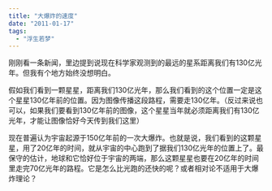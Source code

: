 ```yaml
---
title: "大爆炸的速度"
date: "2011-01-17"
tags: 
  - "浮生若梦"
---
```


刚刚看一条新闻，里边提到说现在科学家观测到的最远的星系距离我们有130亿光年。但我有个地方始终没想明白。

假如我们看到一颗星星，距离我们130亿光年，那么我们看到的这个位置一定是这个星星130亿年前的位置。因为图像传播这段路程，需要走130亿年。（反过来说也可以，如果我们要看到130亿年前的图像，这个星星当年就必须距离我们有130亿光年，才能让图像恰好今天传到我们这里）

现在普遍认为宇宙起源于150亿年前的一次大爆炸。也就是说，我们看到的这颗星星，用了20亿年的时间，就从宇宙的中心跑到了据我们130亿光年的位置上了。最保守的估计，地球和它恰好位于宇宙的两端，那么这颗星星也要在20亿年的时间里走完70亿光年的路程。它是怎么比光跑的还快的呢？或者相对论不适用于大爆炸理论？
